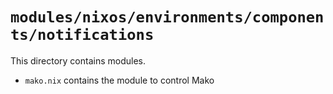# `modules/nixos/environments/components/notifications`
This directory contains modules.
- `mako.nix` contains the module to control Mako
